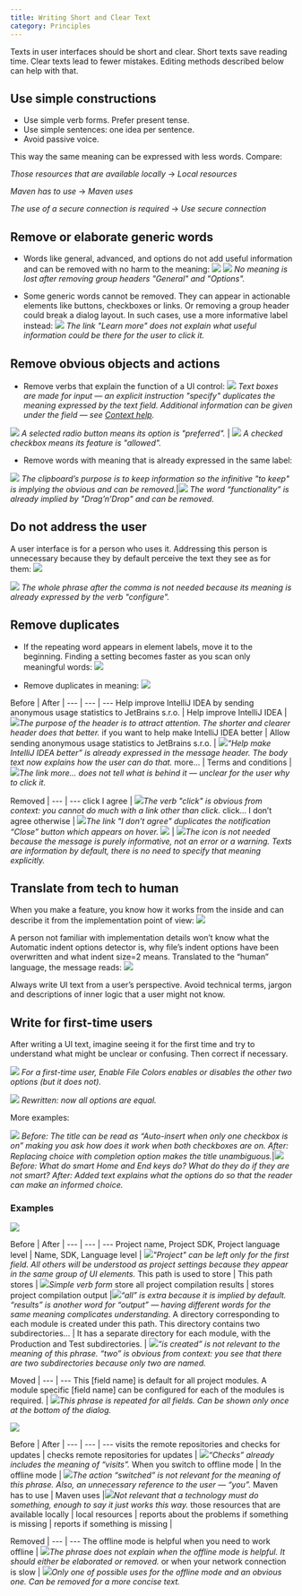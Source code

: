 ```yaml
---
title: Writing Short and Clear Text
category: Principles
---
```


Texts in user interfaces should be short and clear. Short texts save reading time. Clear texts lead to fewer mistakes. Editing methods described below can help with that.

## Use simple constructions 
* Use simple verb forms. Prefer present tense.
* Use simple sentences: one idea per sentence.
* Avoid passive voice.


This way the same meaning can be expressed with less words. Compare:

   _Those resources that are available locally_ → _Local resources_ 

   _Maven has to use_ → _Maven uses_

   _The use of a secure connection is required_ → _Use secure connection_


## Remove or elaborate generic words 
* Words like general, advanced, and options do not add useful information and can be removed with no harm to the meaning: 
![]({{site.baseurl}}/images/writing_short/generic-general.png)
![]({{site.baseurl}}/images/writing_short/generic-options.png)
*No meaning is lost after removing group headers "General" and "Options".*


* Some generic words cannot be removed. They can appear in actionable elements like buttons, checkboxes or links. Or removing a group header could break a dialog layout. In such cases, use a more informative label instead:
![]({{site.baseurl}}/images/writing_short/generic-renamed-link.png)
*The link "Learn more" does not explain what useful information could be there for the user to click it.*


## Remove obvious objects and actions 
* Remove verbs that explain the function of a UI control:
![]({{site.baseurl}}/images/writing_short/obvious-specify.png)
*Text boxes are made for input — an explicit instruction "specify" duplicates the meaning expressed by the text field. Additional information can be given under the field — see [Context help]({{site.baseurl}}/principles/context_help).* 

![]({{site.baseurl}}/images/writing_short/obvious-prefer.png) *A selected radio button means its option is "preferred".* | ![]({{site.baseurl}}/images/writing_short/obvious-allow.png) *A checked checkbox means its feature is "allowed".*  


* Remove words with meaning that is already expressed in the same label:

![]({{site.baseurl}}/images/writing_short/obvious-contents.png) *The clipboard’s purpose is to keep information so the infinitive "to keep" is implying the obvious and can be removed.*|![]({{site.baseurl}}/images/writing_short/obvious-functionality.png) *The word “functionality” is already implied by "Drag’n’Drop" and can be removed.*  


## Do not address the user
A user interface is for a person who uses it. Addressing this person is unnecessary because they by default perceive the text they see as for them:
![]({{site.baseurl}}/images/writing_short/addressing1.png)


![]({{site.baseurl}}/images/writing_short/addressing2.png)
*The whole phrase after the comma is not needed because its meaning is already expressed by the verb "configure".*


## Remove duplicates
* If the repeating word appears in element labels, move it to the beginning. Finding a setting becomes faster as you scan only meaningful words:
![]({{site.baseurl}}/images/writing_short/duplicates.png)


* Remove duplicates in meaning:
![]({{site.baseurl}}/images/writing_short/help-improve-notification.png)

Before | After |
--- | --- | ---
Help improve IntelliJ IDEA by sending anonymous usage statistics to JetBrains s.r.o. | Help improve IntelliJ IDEA | ![]({{site.baseurl}}/images/writing_short/h.png)*The purpose of the header is to attract attention. The shorter and clearer header does that better.*
if you want to help make IntelliJ IDEA better | Allow sending anonymous usage statistics to JetBrains s.r.o. | ![]({{site.baseurl}}/images/writing_short/h.png)*“Help make IntelliJ IDEA better” is already expressed in the message header. The body text now explains how the user can do that.*
more... | Terms and conditions | ![]({{site.baseurl}}/images/writing_short/h.png)*The link more... does not tell what is behind it — unclear for the user why to click it.*

Removed |
--- | ---
click I agree | ![]({{site.baseurl}}/images/writing_short/h.png)*The verb "click" is obvious from context: you cannot do much with a link other than click.*
click... I don’t agree otherwise | ![]({{site.baseurl}}/images/writing_short/h.png)*The link "I don’t agree" duplicates the notification “Close” button which appears on hover.*
![]({{site.baseurl}}/images/writing_short/notificationInfo.png) | ![]({{site.baseurl}}/images/writing_short/h.png)*The icon is not needed because the message is purely informative, not an error or a warning. Texts are information by default, there is no need to specify that meaning explicitly.*


## Translate from tech to human
When you make a feature, you know how it works from the inside and can describe it from the implementation point of view: 
![]({{site.baseurl}}/images/writing_short/indent-options-before.png)


A person not familiar with implementation details won’t know what the Automatic indent options detector is, why file’s indent options have been overwritten and what indent size=2 means. Translated to the “human” language, the message reads: 
![]({{site.baseurl}}/images/writing_short/indent-options-after.png)
 
 
Always write UI text from a user’s perspective. Avoid technical terms, jargon and descriptions of inner logic that a user might not know.

 
## Write for first-time users
After writing a UI text, imagine seeing it for the first time and try to understand what might be unclear or confusing. Then correct if necessary.

![]({{site.baseurl}}/images/writing_short/first-time-file-colors-before.png)
*For a first-time user, Enable File Colors enables or disables the other two options (but it does not).*

![]({{site.baseurl}}/images/writing_short/first-time-file-colors-after.png)
*Rewritten: now all options are equal.*


More examples:

![]({{site.baseurl}}/images/writing_short/first-time-auto-insert.png) *Before: The title can be read as “Auto-insert when only one checkbox is on” making you ask how does it work when both checkboxes are on. After: Replacing choice with completion option makes the title unambiguous.*|![]({{site.baseurl}}/images/writing_short/first-time-smart-keys.png)*Before: What do smart Home and End keys do? What do they do if they are not smart? After: Added text explains what the options do so that the reader can make an informed choice.*


### Examples
![]({{site.baseurl}}/images/writing_short/project-structure.png)

Before | After |
--- | --- | ---
Project name, Project SDK, Project language level | Name, SDK, Language level | ![]({{site.baseurl}}/images/writing_short/h.png)*"Project" can be left only for the first field. All others will be understood as project settings because they appear in the same group of UI elements.*
This path is used to store | This path stores | ![]({{site.baseurl}}/images/writing_short/h.png)*Simple verb form*
store all project compilation results | stores project compilation output |![]({{site.baseurl}}/images/writing_short/h.png)*“all” is extra because it is implied by default. “results” is another word for “output” — having different words for the same meaning complicates understanding.*
A directory corresponding to each module is created under this path. This directory contains two subdirectories... | It has a separate directory for each module, with the Production and Test subdirectories. | ![]({{site.baseurl}}/images/writing_short/h.png)*“is created” is not relevant to the meaning of this phrase. “two” is obvious from context: you see that there are two subdirectories because only two are named.*

Moved |
--- | ---
This [field name] is default for all project modules. A module specific [field name] can be configured for each of the modules is required. | ![]({{site.baseurl}}/images/writing_short/h.png)*This phrase is repeated for all fields. Can be shown only once at the bottom of the dialog.*



![]({{site.baseurl}}/images/writing_short/offline-mode.png)

Before | After |
--- | --- | ---
visits the remote repositories and checks for updates | checks remote repositories for updates | ![]({{site.baseurl}}/images/writing_short/h.png)*“Checks” already includes the meaning of “visits”.*
When you switch to offline mode | In the offline mode | ![]({{site.baseurl}}/images/writing_short/h.png)*The action “switched” is not relevant for the meaning of this phrase. Also, an unnecessary reference to the user — “you”.*
Maven has to use | Maven uses |![]({{site.baseurl}}/images/writing_short/h.png)*Not relevant that a technology must do something, enough to say it just works this way.*
those resources that are available locally | local resources |
reports about the problems if something is missing | reports if something is missing |

Removed |
--- | ---
The offline mode is helpful when you need to work offline | ![]({{site.baseurl}}/images/writing_short/h.png)*The phrase does not explain when the offline mode is helpful. It should either be elaborated or removed.*
or when your network connection is slow | ![]({{site.baseurl}}/images/writing_short/h.png)*Only one of possible uses for the offline mode and an obvious one. Can be removed for a more concise text.*


